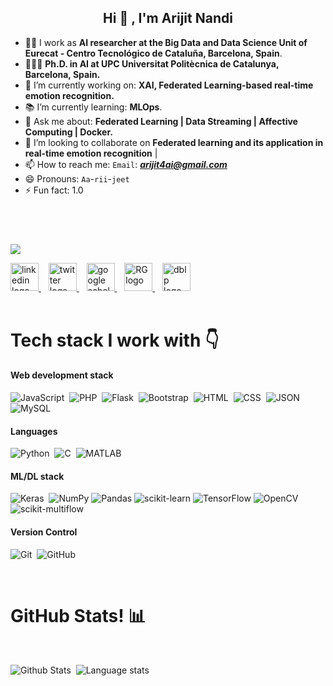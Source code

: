 <!--
**officialarijit/officialarijit** is a ✨ _special_ ✨ repository because its `README.md` (this file) appears on your GitHub profile.

Here are some ideas to get you started:

- 🔭 I’m currently working on ...
- 🌱 I’m currently learning ...
- 👯 I’m looking to collaborate on ...
- 🤔 I’m looking for help with ...
- 💬 Ask me about ...
- 📫 How to reach me: ...
- 😄 Pronouns: ...
- ⚡ Fun fact: ...
-->
<h2 align="center"> Hi 👋 , I'm Arijit Nandi <br/></h2> 

- 🧑‍💼 I work as **AI researcher at the Big Data and Data Science Unit of Eurecat - Centro Tecnológico de Cataluña, Barcelona, Spain**.
- 🧑🏻‍🎓 **Ph.D. in AI at UPC Universitat Politècnica de Catalunya, Barcelona, Spain.**
- 🌱 I’m currently working on: **XAI, Federated Learning-based real-time emotion recognition.**  
- 📚 I’m currently learning: **MLOps**.
- 💬 Ask me about: **Federated Learning | Data Streaming | Affective Computing | Docker.**
- 👯 I’m looking to collaborate on **Federated learning and its application in real-time emotion recognition** | 
- 📫 How to reach me: `Email`: ***arijit4ai@gmail.com***
- 😄 Pronouns: `Aa`-`rii`-`jeet`
- ⚡ Fun fact: 1.0 
<h2 align="center"><br/></h2> 

![](https://komarev.com/ghpvc/?username=officialarijit&label=PROFILE+VIEWS&style=for-the-badge)


<div align="left">
  <a href="https://www.linkedin.com/in/arin2/" target="_blank">
    <img src="https://img.shields.io/static/v1?message=LinkedIn&logo=linkedin&label=&color=0077B5&logoColor=white&labelColor=&style=for-the-badge" height="45" alt="linkedin logo"  />
  </a>
  &nbsp;&nbsp;
  <a href="https://twitter.com/ArijitN5" target="_blank">
    <img src="https://img.shields.io/static/v1?message=Twitter&logo=twitter&label=&color=1DA1F2&logoColor=white&labelColor=&style=for-the-badge" height="45" alt="twitter logo"  />
  </a>
  &nbsp;&nbsp;
  <a href="https://scholar.google.com/citations?user=4re6DoEAAAAJ&hl=en" target="_blank">
    <img src="https://www.queensu.ca/sportpsych/sites/splwww/files/uploaded_images/Google%20Scholar%20No%20background.png" height="45" alt="google scholar logo"  />
  </a>
  &nbsp;&nbsp;
  <a href="https://www.researchgate.net/profile/Arijit-Nandi-2" target="_blank">
    <img src="https://upload.wikimedia.org/wikipedia/commons/thumb/5/5e/ResearchGate_icon_SVG.svg/1024px-ResearchGate_icon_SVG.svg.png" height="45" alt="RG logo"  />
  </a>
  &nbsp;&nbsp;
  <a href="https://dblp.org/pid/241/6152.html" target="_blank">
    <img src="https://upload.wikimedia.org/wikipedia/commons/d/d2/DBLP_Logo_320x120.png" height="45" alt="dblp logo"  />
  </a>   
</div>
   


<br>
<h1>Tech stack I work with 👇</h1>

<h4>Web development stack</h4> 

![JavaScript](https://img.shields.io/badge/-JavaScript-05122A?style=flat&logo=javascript)&nbsp; ![PHP](https://img.shields.io/badge/-PHP-05122A?style=flat&logo=php&logoColor=777BB4)&nbsp; ![Flask](https://img.shields.io/badge/-Flask-05122A?style=flat&logo=flask)&nbsp; ![Bootstrap](https://img.shields.io/badge/-Bootstrap-05122A?style=flat&logo=bootstrap&logoColor=563D7C)&nbsp; ![HTML](https://img.shields.io/badge/-HTML-05122A?style=flat&logo=HTML5)&nbsp; ![CSS](https://img.shields.io/badge/-CSS-05122A?style=flat&logo=CSS3&logoColor=1572B6)&nbsp; ![JSON](https://img.shields.io/badge/-JSON-05122A?style=flat&logo=json&logoColor=000000)&nbsp; ![MySQL](https://img.shields.io/badge/-MySQL-05122A?style=flat&logo=mysql&logoColor=4479A1)&nbsp;

  
  
<h4>Languages</h4>     

![Python](https://img.shields.io/badge/python-3670A0?style=for-the-badge&logo=python&logoColor=ffdd54&style=plastic)&nbsp; ![C](https://img.shields.io/badge/c-%2300599C.svg?style=for-the-badge&logo=c&logoColor=white&style=plastic)&nbsp; ![MATLAB](https://www.mathworks.com/matlabcentral/images/matlab-file-exchange.svg)


<h4>ML/DL stack</h4>   

![Keras](https://img.shields.io/badge/Keras-%23D00000.svg?style=for-the-badge&logo=Keras&logoColor=white&style=plastic)&nbsp; ![NumPy](https://img.shields.io/badge/numpy-%23013243.svg?style=for-the-badge&logo=numpy&logoColor=white&style=plastic)&nbsp;![Pandas](https://img.shields.io/badge/pandas-%23150458.svg?style=for-the-badge&logo=pandas&logoColor=white&style=plastic)&nbsp;![scikit-learn](https://img.shields.io/badge/scikit--learn-%23F7931E.svg?style=for-the-badge&logo=scikit-learn&logoColor=white&style=plastic)&nbsp;![TensorFlow](https://img.shields.io/badge/TensorFlow-%23FF6F00.svg?style=for-the-badge&logo=TensorFlow&logoColor=white&style=plastic)&nbsp;![OpenCV](https://img.shields.io/badge/opencv-%23white.svg?style=for-the-badge&logo=opencv&logoColor=white&style=plastic)&nbsp;![scikit-multiflow](https://img.shields.io/badge/Scikit--multiflow-Data%20Streaming-green)



<h4>Version Control</h4>  

![Git](https://img.shields.io/badge/git-%23F05033.svg?style=for-the-badge&logo=git&logoColor=white&style=plastic)&nbsp; ![GitHub](https://img.shields.io/badge/github-%23121011.svg?style=for-the-badge&logo=github&logoColor=white&style=plastic)
 
<br>


<h1>GitHub Stats! 📊</h1>
<br>

![Github Stats](https://github-readme-stats.vercel.app/api?username=officialarijit&show_icons=true&locale=en) &nbsp;![Language stats](https://github-readme-stats-eight-theta.vercel.app/api/top-langs/?username=officialarijit&layout=compact&langs_count=8&hide_border=false)&nbsp; 


<br><br>

